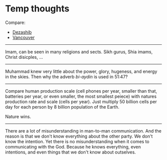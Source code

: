 # Temp thoughts

Compare:
- [Dezashib](https://www.google.com/maps/@35.8064606,51.4516351,15z)
- [Vancouver](https://www.google.com/maps/place/Vancouver,+BC,+Canada/@49.2350143,-123.1144697,13z/data=!4m5!3m4!1s0x548673f143a94fb3:0xbb9196ea9b81f38b!8m2!3d49.2827291!4d-123.1207375)

---

Imam, can be seen in many religions and sects. Sikh gurus, Shia imams, Christ disicples, ...

---

Muhammad knew very little about the power, glory, hugeness, and energy in the skies. Then why the adverb *bi-aydin* is used in 51:47?

---

Compare human production scale (cell phones per year, smaller than that, batteries per year, or even smaller, the most smallest peiece) with natures production rate and scale (cells per year). Just multiply 50 billion cells per day for each person by 8 billion population of the Earth.

Nature wins.

---

There are a lot of misunderstanding in man-to-man communication. And the reason is that we don't know everything about the other party. We don't know the intention.
Yet there is no misunderstanding when it comes to communicating with the God. Because he knows everything, even intentions, and even things that we don't know about outselves.
